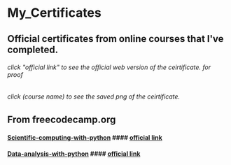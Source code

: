 # My_Certificates
## Official certificates from online courses that I've completed. 
###### click "official link" to see the official web version of the ceirtificate. for proof
###### click (course name) to see the saved png of the ceirtificate.
## From freecodecamp.org
  #### [Scientific-computing-with-python](https://github.com/TariqueNayer/My_Certificates/blob/main/certificates/www.freecodecamp.org_certification_Tarique_Nayer_Faraz_scientific-computing-with-python-v7.png) #### [official link](https://www.freecodecamp.org/certification/Tarique_Nayer_Faraz/scientific-computing-with-python-v7)
  #### [Data-analysis-with-python](https://github.com/TariqueNayer/My_Certificates/blob/main/certificates/www.freecodecamp.org_certification_Tarique_Nayer_Faraz_data-analysis-with-python-v7.png) #### [official link](https://www.freecodecamp.org/certification/Tarique_Nayer_Faraz/data-analysis-with-python-v7)
